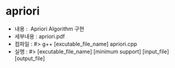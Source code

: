 # apriori
<ul>
  <li>내용      :  Apriori Algorithm 구현 </li>
  <li>세부내용  : apriori.pdf </li>
  <li>컴파일   : #> g++ [excutable_file_name] apriori.cpp </li>
  <li>실행     : #> [excutable_file_name] [minimum support] [input_file] [output_file]</li>
</ul>
